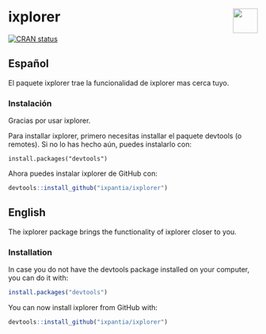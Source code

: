 
<!-- README.md is generated from README.Rmd. Please edit that file -->

# <img src="https://i.imgur.com/KM5X4cu.png" align="right" height=50 /> ixplorer

<!-- badges: start -->

[![CRAN
status](https://www.r-pkg.org/badges/version/ixplorer)](https://cran.r-project.org/package=ixplorer)
<!-- badges: end -->

## Español

El paquete ixplorer trae la funcionalidad de ixplorer mas cerca tuyo.

### Instalación

Gracias por usar ixplorer.

Para installar ixplorer, primero necesitas installar el paquete devtools
(o remotes). Si no lo has hecho aún, puedes instalarlo con:

    install.packages("devtools")

Ahora puedes instalar ixplorer de GitHub con:

``` r
devtools::install_github("ixpantia/ixplorer")
```

## English

The ixplorer package brings the functionality of ixplorer closer to you.

### Installation

In case you do not have the devtools package installed on your computer,
you can do it with:

``` r
install.packages("devtools")
```

You can now install ixplorer from GitHub with:

``` r
devtools::install_github("ixpantia/ixplorer")
```
